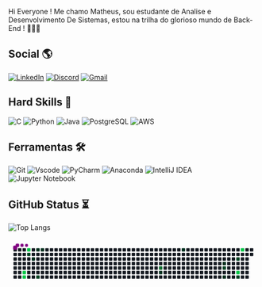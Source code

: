 Hi Everyone ! Me chamo Matheus, sou estudante de Analise e Desenvolvimento De Sistemas, estou na trilha do glorioso mundo de Back-End ! 👨‍💻🚀

## Social 🌎
[![LinkedIn](https://img.shields.io/badge/LinkedIn-0077B5?style=for-the-badge&logo=linkedin&logoColor=white)](https://linkedin.com/in/matheus-limadls)
[![Discord](https://img.shields.io/badge/Discord-7289DA?style=for-the-badge&logo=discord&logoColor=white)](https://discord.com/channels/matheuslima98/)
[![Gmail](https://img.shields.io/badge/Gmail-333333?style=for-the-badge&logo=gmail&logoColor=red)](mailto:matheusdkls@gmail.com)
## Hard Skills 🦾

![C](https://img.shields.io/badge/C-00599C?style=for-the-badge&logo=c&logoColor=white) 
![Python](https://img.shields.io/badge/python-3670A0?style=for-the-badge&logo=python&logoColor=ffdd54) 
![Java](https://img.shields.io/badge/java-%23ED8B00.svg?style=for-the-badge&logo=openjdk&logoColor=white)
![PostgreSQL](https://img.shields.io/badge/PostgreSQL-000?style=for-the-badge&logo=postgresql)
![AWS](https://img.shields.io/badge/AWS-000.svg?style=for-the-badge&logo=amazon-aws&logoColor=white)

## Ferramentas 🛠️
![Git](https://img.shields.io/badge/GIT-E44C30?style=for-the-badge&logo=git&logoColor=white)
![Vscode](https://img.shields.io/badge/Vscode-007ACC?style=for-the-badge&logo=visual-studio-code&logoColor=white)
![PyCharm](https://img.shields.io/badge/pycharm-143?style=for-the-badge&logo=pycharm&logoColor=black&color=black&labelColor=green)
![Anaconda](https://img.shields.io/badge/Anaconda-%2344A833.svg?style=for-the-badge&logo=anaconda&logoColor=white)
![IntelliJ IDEA](https://img.shields.io/badge/IntelliJIDEA-000000.svg?style=for-the-badge&logo=intellij-idea&logoColor=white)
![Jupyter Notebook](https://img.shields.io/badge/jupyter-%23FA0F00.svg?style=for-the-badge&logo=jupyter&logoColor=white)
## GitHub Status ⏳

![Top Langs](https://github-readme-stats-git-masterrstaa-rickstaa.vercel.app/api/top-langs/?username=MatheusDLs&layout=compact&bg_color=000&border_color=30A3DC&title_color=E94D5F&text_color=FFF)

<svg viewBox="-16 -32 880 192" width="880" height="192" xmlns="http://www.w3.org/2000/svg"><desc>Generated with https://github.com/Platane/snk</desc><style>:root{--cb:#1b1f230a;--cs:purple;--ce:#161b22;--c0:#161b22;--c1:#01311f;--c2:#034525;--c3:#0f6d31;--c4:#00c647}.c{shape-rendering:geometricPrecision;fill:var(--ce);stroke-width:1px;stroke:var(--cb);animation:none 25700ms linear infinite;width:12px;height:12px}@keyframes c0{94.93%{fill:var(--c4)}94.95%,100%{fill:var(--ce)}}.c.c0{fill:var(--c4);animation-name:c0}@keyframes c1{95.32%{fill:var(--c4)}95.34%,100%{fill:var(--ce)}}.c.c1{fill:var(--c4);animation-name:c1}@keyframes c2{92.6%{fill:var(--c4)}92.62%,100%{fill:var(--ce)}}.c.c2{fill:var(--c4);animation-name:c2}@keyframes c3{52.52%{fill:var(--c2)}52.54%,100%{fill:var(--ce)}}.c.c3{fill:var(--c2);animation-name:c3}@keyframes c4{2.71%{fill:var(--c1)}2.73%,100%{fill:var(--ce)}}.c.c4{fill:var(--c1);animation-name:c4}@keyframes c5{3.88%{fill:var(--c1)}3.9%,100%{fill:var(--ce)}}.c.c5{fill:var(--c1);animation-name:c5}@keyframes c6{49.8%{fill:var(--c2)}49.82%,100%{fill:var(--ce)}}.c.c6{fill:var(--c2);animation-name:c6}@keyframes c7{4.27%{fill:var(--c1)}4.29%,100%{fill:var(--ce)}}.c.c7{fill:var(--c1);animation-name:c7}@keyframes c8{64.97%{fill:var(--c3)}64.99%,100%{fill:var(--ce)}}.c.c8{fill:var(--c3);animation-name:c8}@keyframes c9{20.22%{fill:var(--c1)}20.24%,100%{fill:var(--ce)}}.c.c9{fill:var(--c1);animation-name:c9}@keyframes ca{16.33%{fill:var(--c1)}16.35%,100%{fill:var(--ce)}}.c.ca{fill:var(--c1);animation-name:ca}@keyframes cb{28.01%{fill:var(--c1)}28.03%,100%{fill:var(--ce)}}.c.cb{fill:var(--c1);animation-name:cb}@keyframes cc{28.39%{fill:var(--c2)}28.41%,100%{fill:var(--ce)}}.c.cc{fill:var(--c2);animation-name:cc}@keyframes cd{26.06%{fill:var(--c1)}26.08%,100%{fill:var(--ce)}}.c.cd{fill:var(--c1);animation-name:cd}@keyframes ce{30.34%{fill:var(--c2)}30.36%,100%{fill:var(--ce)}}.c.ce{fill:var(--c2);animation-name:ce}@keyframes cf{71.97%{fill:var(--c4)}71.99%,100%{fill:var(--ce)}}.c.cf{fill:var(--c4);animation-name:cf}@keyframes cg{32.67%{fill:var(--c2)}32.69%,100%{fill:var(--ce)}}.c.cg{fill:var(--c2);animation-name:cg}@keyframes ch{74.31%{fill:var(--c4)}74.33%,100%{fill:var(--ce)}}.c.ch{fill:var(--c4);animation-name:ch}.u{transform-origin:0 0;transform:scale(0,1);animation:none linear 25700ms infinite}@keyframes u0{2.71%{transform:scale(0.000,1)}2.73%,3.88%{transform:scale(0.143,1)}3.9%,4.27%{transform:scale(0.286,1)}4.29%,16.33%{transform:scale(0.429,1)}16.35%,20.22%{transform:scale(0.571,1)}20.24%,26.06%{transform:scale(0.714,1)}26.08%,28.01%{transform:scale(0.857,1)}28.03%,100%{transform:scale(1.000,1)}}.u.u0{fill:var(--c1);animation-name:u0;transform-origin:0.0px 0}@keyframes u1{28.39%{transform:scale(0.000,1)}28.41%,30.34%{transform:scale(0.200,1)}30.36%,32.67%{transform:scale(0.400,1)}32.69%,49.8%{transform:scale(0.600,1)}49.82%,52.52%{transform:scale(0.800,1)}52.54%,100%{transform:scale(1.000,1)}}.u.u1{fill:var(--c2);animation-name:u1;transform-origin:329.8px 0}@keyframes u2{64.97%{transform:scale(0.000,1)}64.99%,100%{transform:scale(1.000,1)}}.u.u2{fill:var(--c3);animation-name:u2;transform-origin:565.3px 0}@keyframes u3{71.97%{transform:scale(0.000,1)}71.99%,74.31%{transform:scale(0.200,1)}74.33%,92.6%{transform:scale(0.400,1)}92.62%,94.93%{transform:scale(0.600,1)}94.95%,95.32%{transform:scale(0.800,1)}95.34%,100%{transform:scale(1.000,1)}}.u.u3{fill:var(--c4);animation-name:u3;transform-origin:612.4px 0}.s{shape-rendering:geometricPrecision;fill:var(--cs);animation:none linear 25700ms infinite}@keyframes s0{0%,99.61%{transform:translate(0px,-16px)}0.39%{transform:translate(0px,0px)}1.17%,93%{transform:translate(32px,0px)}1.95%{transform:translate(32px,32px)}3.11%{transform:translate(80px,32px)}3.89%{transform:translate(80px,0px)}16.34%{transform:translate(592px,0px)}16.73%{transform:translate(592px,16px)}18.29%{transform:translate(528px,16px)}19.84%{transform:translate(528px,80px)}20.23%{transform:translate(512px,80px)}20.62%{transform:translate(512px,96px)}26.46%{transform:translate(752px,96px)}27.63%{transform:translate(752px,48px)}28.02%{transform:translate(736px,48px)}28.4%{transform:translate(736px,64px)}29.57%,71.6%{transform:translate(784px,64px)}30.35%{transform:translate(784px,32px)}30.74%{transform:translate(800px,32px)}32.3%{transform:translate(800px,96px)}49.81%{transform:translate(80px,96px)}51.75%{transform:translate(80px,16px)}52.53%{transform:translate(48px,16px)}52.92%{transform:translate(48px,32px)}64.2%{transform:translate(512px,32px)}64.98%{transform:translate(512px,64px)}71.98%{transform:translate(784px,80px)}72.37%{transform:translate(800px,80px)}74.32%{transform:translate(800px,0px)}95.33%{transform:translate(32px,96px)}95.72%{transform:translate(48px,96px)}98.44%{transform:translate(48px,-16px)}}.s.s0{transform:translate(0px,-16px);animation-name:s0}@keyframes s1{0%,99.61%{transform:translate(16px,-16px)}0.39%{transform:translate(0px,-16px)}0.78%{transform:translate(0px,0px)}1.56%,93.39%{transform:translate(32px,0px)}2.33%{transform:translate(32px,32px)}3.5%{transform:translate(80px,32px)}4.28%{transform:translate(80px,0px)}16.73%{transform:translate(592px,0px)}17.12%{transform:translate(592px,16px)}18.68%{transform:translate(528px,16px)}20.23%{transform:translate(528px,80px)}20.62%{transform:translate(512px,80px)}21.01%{transform:translate(512px,96px)}26.85%{transform:translate(752px,96px)}28.02%{transform:translate(752px,48px)}28.4%{transform:translate(736px,48px)}28.79%{transform:translate(736px,64px)}29.96%,71.98%{transform:translate(784px,64px)}30.74%{transform:translate(784px,32px)}31.13%{transform:translate(800px,32px)}32.68%{transform:translate(800px,96px)}50.19%{transform:translate(80px,96px)}52.14%{transform:translate(80px,16px)}52.92%{transform:translate(48px,16px)}53.31%{transform:translate(48px,32px)}64.59%{transform:translate(512px,32px)}65.37%{transform:translate(512px,64px)}72.37%{transform:translate(784px,80px)}72.76%{transform:translate(800px,80px)}74.71%{transform:translate(800px,0px)}95.72%{transform:translate(32px,96px)}96.11%{transform:translate(48px,96px)}98.83%{transform:translate(48px,-16px)}}.s.s1{transform:translate(16px,-16px);animation-name:s1}@keyframes s2{0%,99.61%{transform:translate(32px,-16px)}0.78%{transform:translate(0px,-16px)}1.17%{transform:translate(0px,0px)}1.95%,93.77%{transform:translate(32px,0px)}2.72%{transform:translate(32px,32px)}3.89%{transform:translate(80px,32px)}4.67%{transform:translate(80px,0px)}17.12%{transform:translate(592px,0px)}17.51%{transform:translate(592px,16px)}19.07%{transform:translate(528px,16px)}20.62%{transform:translate(528px,80px)}21.01%{transform:translate(512px,80px)}21.4%{transform:translate(512px,96px)}27.24%{transform:translate(752px,96px)}28.4%{transform:translate(752px,48px)}28.79%{transform:translate(736px,48px)}29.18%{transform:translate(736px,64px)}30.35%,72.37%{transform:translate(784px,64px)}31.13%{transform:translate(784px,32px)}31.52%{transform:translate(800px,32px)}33.07%{transform:translate(800px,96px)}50.58%{transform:translate(80px,96px)}52.53%{transform:translate(80px,16px)}53.31%{transform:translate(48px,16px)}53.7%{transform:translate(48px,32px)}64.98%{transform:translate(512px,32px)}65.76%{transform:translate(512px,64px)}72.76%{transform:translate(784px,80px)}73.15%{transform:translate(800px,80px)}75.1%{transform:translate(800px,0px)}96.11%{transform:translate(32px,96px)}96.5%{transform:translate(48px,96px)}99.22%{transform:translate(48px,-16px)}}.s.s2{transform:translate(32px,-16px);animation-name:s2}@keyframes s3{0%,99.61%{transform:translate(48px,-16px)}1.17%{transform:translate(0px,-16px)}1.56%{transform:translate(0px,0px)}2.33%,94.16%{transform:translate(32px,0px)}3.11%{transform:translate(32px,32px)}4.28%{transform:translate(80px,32px)}5.06%{transform:translate(80px,0px)}17.51%{transform:translate(592px,0px)}17.9%{transform:translate(592px,16px)}19.46%{transform:translate(528px,16px)}21.01%{transform:translate(528px,80px)}21.4%{transform:translate(512px,80px)}21.79%{transform:translate(512px,96px)}27.63%{transform:translate(752px,96px)}28.79%{transform:translate(752px,48px)}29.18%{transform:translate(736px,48px)}29.57%{transform:translate(736px,64px)}30.74%,72.76%{transform:translate(784px,64px)}31.52%{transform:translate(784px,32px)}31.91%{transform:translate(800px,32px)}33.46%{transform:translate(800px,96px)}50.97%{transform:translate(80px,96px)}52.92%{transform:translate(80px,16px)}53.7%{transform:translate(48px,16px)}54.09%{transform:translate(48px,32px)}65.37%{transform:translate(512px,32px)}66.15%{transform:translate(512px,64px)}73.15%{transform:translate(784px,80px)}73.54%{transform:translate(800px,80px)}75.49%{transform:translate(800px,0px)}96.5%{transform:translate(32px,96px)}96.89%{transform:translate(48px,96px)}}.s.s3{transform:translate(48px,-16px);animation-name:s3}</style><rect class="c" x="2" y="2" rx="2" ry="2"/><rect class="c" x="2" y="18" rx="2" ry="2"/><rect class="c" x="2" y="34" rx="2" ry="2"/><rect class="c" x="2" y="50" rx="2" ry="2"/><rect class="c" x="2" y="66" rx="2" ry="2"/><rect class="c" x="2" y="82" rx="2" ry="2"/><rect class="c" x="2" y="98" rx="2" ry="2"/><rect class="c" x="18" y="2" rx="2" ry="2"/><rect class="c" x="18" y="18" rx="2" ry="2"/><rect class="c" x="18" y="34" rx="2" ry="2"/><rect class="c" x="18" y="50" rx="2" ry="2"/><rect class="c" x="18" y="66" rx="2" ry="2"/><rect class="c" x="18" y="82" rx="2" ry="2"/><rect class="c" x="18" y="98" rx="2" ry="2"/><rect class="c" x="34" y="2" rx="2" ry="2"/><rect class="c" x="34" y="18" rx="2" ry="2"/><rect class="c" x="34" y="34" rx="2" ry="2"/><rect class="c" x="34" y="50" rx="2" ry="2"/><rect class="c" x="34" y="66" rx="2" ry="2"/><rect class="c c0" x="34" y="82" rx="2" ry="2"/><rect class="c c1" x="34" y="98" rx="2" ry="2"/><rect class="c c2" x="50" y="2" rx="2" ry="2"/><rect class="c c3" x="50" y="18" rx="2" ry="2"/><rect class="c" x="50" y="34" rx="2" ry="2"/><rect class="c" x="50" y="50" rx="2" ry="2"/><rect class="c" x="50" y="66" rx="2" ry="2"/><rect class="c" x="50" y="82" rx="2" ry="2"/><rect class="c" x="50" y="98" rx="2" ry="2"/><rect class="c" x="66" y="2" rx="2" ry="2"/><rect class="c" x="66" y="18" rx="2" ry="2"/><rect class="c c4" x="66" y="34" rx="2" ry="2"/><rect class="c" x="66" y="50" rx="2" ry="2"/><rect class="c" x="66" y="66" rx="2" ry="2"/><rect class="c" x="66" y="82" rx="2" ry="2"/><rect class="c" x="66" y="98" rx="2" ry="2"/><rect class="c c5" x="82" y="2" rx="2" ry="2"/><rect class="c" x="82" y="18" rx="2" ry="2"/><rect class="c" x="82" y="34" rx="2" ry="2"/><rect class="c" x="82" y="50" rx="2" ry="2"/><rect class="c" x="82" y="66" rx="2" ry="2"/><rect class="c" x="82" y="82" rx="2" ry="2"/><rect class="c c6" x="82" y="98" rx="2" ry="2"/><rect class="c c7" x="98" y="2" rx="2" ry="2"/><rect class="c" x="98" y="18" rx="2" ry="2"/><rect class="c" x="98" y="34" rx="2" ry="2"/><rect class="c" x="98" y="50" rx="2" ry="2"/><rect class="c" x="98" y="66" rx="2" ry="2"/><rect class="c" x="98" y="82" rx="2" ry="2"/><rect class="c" x="98" y="98" rx="2" ry="2"/><rect class="c" x="114" y="2" rx="2" ry="2"/><rect class="c" x="114" y="18" rx="2" ry="2"/><rect class="c" x="114" y="34" rx="2" ry="2"/><rect class="c" x="114" y="50" rx="2" ry="2"/><rect class="c" x="114" y="66" rx="2" ry="2"/><rect class="c" x="114" y="82" rx="2" ry="2"/><rect class="c" x="114" y="98" rx="2" ry="2"/><rect class="c" x="130" y="2" rx="2" ry="2"/><rect class="c" x="130" y="18" rx="2" ry="2"/><rect class="c" x="130" y="34" rx="2" ry="2"/><rect class="c" x="130" y="50" rx="2" ry="2"/><rect class="c" x="130" y="66" rx="2" ry="2"/><rect class="c" x="130" y="82" rx="2" ry="2"/><rect class="c" x="130" y="98" rx="2" ry="2"/><rect class="c" x="146" y="2" rx="2" ry="2"/><rect class="c" x="146" y="18" rx="2" ry="2"/><rect class="c" x="146" y="34" rx="2" ry="2"/><rect class="c" x="146" y="50" rx="2" ry="2"/><rect class="c" x="146" y="66" rx="2" ry="2"/><rect class="c" x="146" y="82" rx="2" ry="2"/><rect class="c" x="146" y="98" rx="2" ry="2"/><rect class="c" x="162" y="2" rx="2" ry="2"/><rect class="c" x="162" y="18" rx="2" ry="2"/><rect class="c" x="162" y="34" rx="2" ry="2"/><rect class="c" x="162" y="50" rx="2" ry="2"/><rect class="c" x="162" y="66" rx="2" ry="2"/><rect class="c" x="162" y="82" rx="2" ry="2"/><rect class="c" x="162" y="98" rx="2" ry="2"/><rect class="c" x="178" y="2" rx="2" ry="2"/><rect class="c" x="178" y="18" rx="2" ry="2"/><rect class="c" x="178" y="34" rx="2" ry="2"/><rect class="c" x="178" y="50" rx="2" ry="2"/><rect class="c" x="178" y="66" rx="2" ry="2"/><rect class="c" x="178" y="82" rx="2" ry="2"/><rect class="c" x="178" y="98" rx="2" ry="2"/><rect class="c" x="194" y="2" rx="2" ry="2"/><rect class="c" x="194" y="18" rx="2" ry="2"/><rect class="c" x="194" y="34" rx="2" ry="2"/><rect class="c" x="194" y="50" rx="2" ry="2"/><rect class="c" x="194" y="66" rx="2" ry="2"/><rect class="c" x="194" y="82" rx="2" ry="2"/><rect class="c" x="194" y="98" rx="2" ry="2"/><rect class="c" x="210" y="2" rx="2" ry="2"/><rect class="c" x="210" y="18" rx="2" ry="2"/><rect class="c" x="210" y="34" rx="2" ry="2"/><rect class="c" x="210" y="50" rx="2" ry="2"/><rect class="c" x="210" y="66" rx="2" ry="2"/><rect class="c" x="210" y="82" rx="2" ry="2"/><rect class="c" x="210" y="98" rx="2" ry="2"/><rect class="c" x="226" y="2" rx="2" ry="2"/><rect class="c" x="226" y="18" rx="2" ry="2"/><rect class="c" x="226" y="34" rx="2" ry="2"/><rect class="c" x="226" y="50" rx="2" ry="2"/><rect class="c" x="226" y="66" rx="2" ry="2"/><rect class="c" x="226" y="82" rx="2" ry="2"/><rect class="c" x="226" y="98" rx="2" ry="2"/><rect class="c" x="242" y="2" rx="2" ry="2"/><rect class="c" x="242" y="18" rx="2" ry="2"/><rect class="c" x="242" y="34" rx="2" ry="2"/><rect class="c" x="242" y="50" rx="2" ry="2"/><rect class="c" x="242" y="66" rx="2" ry="2"/><rect class="c" x="242" y="82" rx="2" ry="2"/><rect class="c" x="242" y="98" rx="2" ry="2"/><rect class="c" x="258" y="2" rx="2" ry="2"/><rect class="c" x="258" y="18" rx="2" ry="2"/><rect class="c" x="258" y="34" rx="2" ry="2"/><rect class="c" x="258" y="50" rx="2" ry="2"/><rect class="c" x="258" y="66" rx="2" ry="2"/><rect class="c" x="258" y="82" rx="2" ry="2"/><rect class="c" x="258" y="98" rx="2" ry="2"/><rect class="c" x="274" y="2" rx="2" ry="2"/><rect class="c" x="274" y="18" rx="2" ry="2"/><rect class="c" x="274" y="34" rx="2" ry="2"/><rect class="c" x="274" y="50" rx="2" ry="2"/><rect class="c" x="274" y="66" rx="2" ry="2"/><rect class="c" x="274" y="82" rx="2" ry="2"/><rect class="c" x="274" y="98" rx="2" ry="2"/><rect class="c" x="290" y="2" rx="2" ry="2"/><rect class="c" x="290" y="18" rx="2" ry="2"/><rect class="c" x="290" y="34" rx="2" ry="2"/><rect class="c" x="290" y="50" rx="2" ry="2"/><rect class="c" x="290" y="66" rx="2" ry="2"/><rect class="c" x="290" y="82" rx="2" ry="2"/><rect class="c" x="290" y="98" rx="2" ry="2"/><rect class="c" x="306" y="2" rx="2" ry="2"/><rect class="c" x="306" y="18" rx="2" ry="2"/><rect class="c" x="306" y="34" rx="2" ry="2"/><rect class="c" x="306" y="50" rx="2" ry="2"/><rect class="c" x="306" y="66" rx="2" ry="2"/><rect class="c" x="306" y="82" rx="2" ry="2"/><rect class="c" x="306" y="98" rx="2" ry="2"/><rect class="c" x="322" y="2" rx="2" ry="2"/><rect class="c" x="322" y="18" rx="2" ry="2"/><rect class="c" x="322" y="34" rx="2" ry="2"/><rect class="c" x="322" y="50" rx="2" ry="2"/><rect class="c" x="322" y="66" rx="2" ry="2"/><rect class="c" x="322" y="82" rx="2" ry="2"/><rect class="c" x="322" y="98" rx="2" ry="2"/><rect class="c" x="338" y="2" rx="2" ry="2"/><rect class="c" x="338" y="18" rx="2" ry="2"/><rect class="c" x="338" y="34" rx="2" ry="2"/><rect class="c" x="338" y="50" rx="2" ry="2"/><rect class="c" x="338" y="66" rx="2" ry="2"/><rect class="c" x="338" y="82" rx="2" ry="2"/><rect class="c" x="338" y="98" rx="2" ry="2"/><rect class="c" x="354" y="2" rx="2" ry="2"/><rect class="c" x="354" y="18" rx="2" ry="2"/><rect class="c" x="354" y="34" rx="2" ry="2"/><rect class="c" x="354" y="50" rx="2" ry="2"/><rect class="c" x="354" y="66" rx="2" ry="2"/><rect class="c" x="354" y="82" rx="2" ry="2"/><rect class="c" x="354" y="98" rx="2" ry="2"/><rect class="c" x="370" y="2" rx="2" ry="2"/><rect class="c" x="370" y="18" rx="2" ry="2"/><rect class="c" x="370" y="34" rx="2" ry="2"/><rect class="c" x="370" y="50" rx="2" ry="2"/><rect class="c" x="370" y="66" rx="2" ry="2"/><rect class="c" x="370" y="82" rx="2" ry="2"/><rect class="c" x="370" y="98" rx="2" ry="2"/><rect class="c" x="386" y="2" rx="2" ry="2"/><rect class="c" x="386" y="18" rx="2" ry="2"/><rect class="c" x="386" y="34" rx="2" ry="2"/><rect class="c" x="386" y="50" rx="2" ry="2"/><rect class="c" x="386" y="66" rx="2" ry="2"/><rect class="c" x="386" y="82" rx="2" ry="2"/><rect class="c" x="386" y="98" rx="2" ry="2"/><rect class="c" x="402" y="2" rx="2" ry="2"/><rect class="c" x="402" y="18" rx="2" ry="2"/><rect class="c" x="402" y="34" rx="2" ry="2"/><rect class="c" x="402" y="50" rx="2" ry="2"/><rect class="c" x="402" y="66" rx="2" ry="2"/><rect class="c" x="402" y="82" rx="2" ry="2"/><rect class="c" x="402" y="98" rx="2" ry="2"/><rect class="c" x="418" y="2" rx="2" ry="2"/><rect class="c" x="418" y="18" rx="2" ry="2"/><rect class="c" x="418" y="34" rx="2" ry="2"/><rect class="c" x="418" y="50" rx="2" ry="2"/><rect class="c" x="418" y="66" rx="2" ry="2"/><rect class="c" x="418" y="82" rx="2" ry="2"/><rect class="c" x="418" y="98" rx="2" ry="2"/><rect class="c" x="434" y="2" rx="2" ry="2"/><rect class="c" x="434" y="18" rx="2" ry="2"/><rect class="c" x="434" y="34" rx="2" ry="2"/><rect class="c" x="434" y="50" rx="2" ry="2"/><rect class="c" x="434" y="66" rx="2" ry="2"/><rect class="c" x="434" y="82" rx="2" ry="2"/><rect class="c" x="434" y="98" rx="2" ry="2"/><rect class="c" x="450" y="2" rx="2" ry="2"/><rect class="c" x="450" y="18" rx="2" ry="2"/><rect class="c" x="450" y="34" rx="2" ry="2"/><rect class="c" x="450" y="50" rx="2" ry="2"/><rect class="c" x="450" y="66" rx="2" ry="2"/><rect class="c" x="450" y="82" rx="2" ry="2"/><rect class="c" x="450" y="98" rx="2" ry="2"/><rect class="c" x="466" y="2" rx="2" ry="2"/><rect class="c" x="466" y="18" rx="2" ry="2"/><rect class="c" x="466" y="34" rx="2" ry="2"/><rect class="c" x="466" y="50" rx="2" ry="2"/><rect class="c" x="466" y="66" rx="2" ry="2"/><rect class="c" x="466" y="82" rx="2" ry="2"/><rect class="c" x="466" y="98" rx="2" ry="2"/><rect class="c" x="482" y="2" rx="2" ry="2"/><rect class="c" x="482" y="18" rx="2" ry="2"/><rect class="c" x="482" y="34" rx="2" ry="2"/><rect class="c" x="482" y="50" rx="2" ry="2"/><rect class="c" x="482" y="66" rx="2" ry="2"/><rect class="c" x="482" y="82" rx="2" ry="2"/><rect class="c" x="482" y="98" rx="2" ry="2"/><rect class="c" x="498" y="2" rx="2" ry="2"/><rect class="c" x="498" y="18" rx="2" ry="2"/><rect class="c" x="498" y="34" rx="2" ry="2"/><rect class="c" x="498" y="50" rx="2" ry="2"/><rect class="c" x="498" y="66" rx="2" ry="2"/><rect class="c" x="498" y="82" rx="2" ry="2"/><rect class="c" x="498" y="98" rx="2" ry="2"/><rect class="c" x="514" y="2" rx="2" ry="2"/><rect class="c" x="514" y="18" rx="2" ry="2"/><rect class="c" x="514" y="34" rx="2" ry="2"/><rect class="c" x="514" y="50" rx="2" ry="2"/><rect class="c c8" x="514" y="66" rx="2" ry="2"/><rect class="c c9" x="514" y="82" rx="2" ry="2"/><rect class="c" x="514" y="98" rx="2" ry="2"/><rect class="c" x="530" y="2" rx="2" ry="2"/><rect class="c" x="530" y="18" rx="2" ry="2"/><rect class="c" x="530" y="34" rx="2" ry="2"/><rect class="c" x="530" y="50" rx="2" ry="2"/><rect class="c" x="530" y="66" rx="2" ry="2"/><rect class="c" x="530" y="82" rx="2" ry="2"/><rect class="c" x="530" y="98" rx="2" ry="2"/><rect class="c" x="546" y="2" rx="2" ry="2"/><rect class="c" x="546" y="18" rx="2" ry="2"/><rect class="c" x="546" y="34" rx="2" ry="2"/><rect class="c" x="546" y="50" rx="2" ry="2"/><rect class="c" x="546" y="66" rx="2" ry="2"/><rect class="c" x="546" y="82" rx="2" ry="2"/><rect class="c" x="546" y="98" rx="2" ry="2"/><rect class="c" x="562" y="2" rx="2" ry="2"/><rect class="c" x="562" y="18" rx="2" ry="2"/><rect class="c" x="562" y="34" rx="2" ry="2"/><rect class="c" x="562" y="50" rx="2" ry="2"/><rect class="c" x="562" y="66" rx="2" ry="2"/><rect class="c" x="562" y="82" rx="2" ry="2"/><rect class="c" x="562" y="98" rx="2" ry="2"/><rect class="c" x="578" y="2" rx="2" ry="2"/><rect class="c" x="578" y="18" rx="2" ry="2"/><rect class="c" x="578" y="34" rx="2" ry="2"/><rect class="c" x="578" y="50" rx="2" ry="2"/><rect class="c" x="578" y="66" rx="2" ry="2"/><rect class="c" x="578" y="82" rx="2" ry="2"/><rect class="c" x="578" y="98" rx="2" ry="2"/><rect class="c ca" x="594" y="2" rx="2" ry="2"/><rect class="c" x="594" y="18" rx="2" ry="2"/><rect class="c" x="594" y="34" rx="2" ry="2"/><rect class="c" x="594" y="50" rx="2" ry="2"/><rect class="c" x="594" y="66" rx="2" ry="2"/><rect class="c" x="594" y="82" rx="2" ry="2"/><rect class="c" x="594" y="98" rx="2" ry="2"/><rect class="c" x="610" y="2" rx="2" ry="2"/><rect class="c" x="610" y="18" rx="2" ry="2"/><rect class="c" x="610" y="34" rx="2" ry="2"/><rect class="c" x="610" y="50" rx="2" ry="2"/><rect class="c" x="610" y="66" rx="2" ry="2"/><rect class="c" x="610" y="82" rx="2" ry="2"/><rect class="c" x="610" y="98" rx="2" ry="2"/><rect class="c" x="626" y="2" rx="2" ry="2"/><rect class="c" x="626" y="18" rx="2" ry="2"/><rect class="c" x="626" y="34" rx="2" ry="2"/><rect class="c" x="626" y="50" rx="2" ry="2"/><rect class="c" x="626" y="66" rx="2" ry="2"/><rect class="c" x="626" y="82" rx="2" ry="2"/><rect class="c" x="626" y="98" rx="2" ry="2"/><rect class="c" x="642" y="2" rx="2" ry="2"/><rect class="c" x="642" y="18" rx="2" ry="2"/><rect class="c" x="642" y="34" rx="2" ry="2"/><rect class="c" x="642" y="50" rx="2" ry="2"/><rect class="c" x="642" y="66" rx="2" ry="2"/><rect class="c" x="642" y="82" rx="2" ry="2"/><rect class="c" x="642" y="98" rx="2" ry="2"/><rect class="c" x="658" y="2" rx="2" ry="2"/><rect class="c" x="658" y="18" rx="2" ry="2"/><rect class="c" x="658" y="34" rx="2" ry="2"/><rect class="c" x="658" y="50" rx="2" ry="2"/><rect class="c" x="658" y="66" rx="2" ry="2"/><rect class="c" x="658" y="82" rx="2" ry="2"/><rect class="c" x="658" y="98" rx="2" ry="2"/><rect class="c" x="674" y="2" rx="2" ry="2"/><rect class="c" x="674" y="18" rx="2" ry="2"/><rect class="c" x="674" y="34" rx="2" ry="2"/><rect class="c" x="674" y="50" rx="2" ry="2"/><rect class="c" x="674" y="66" rx="2" ry="2"/><rect class="c" x="674" y="82" rx="2" ry="2"/><rect class="c" x="674" y="98" rx="2" ry="2"/><rect class="c" x="690" y="2" rx="2" ry="2"/><rect class="c" x="690" y="18" rx="2" ry="2"/><rect class="c" x="690" y="34" rx="2" ry="2"/><rect class="c" x="690" y="50" rx="2" ry="2"/><rect class="c" x="690" y="66" rx="2" ry="2"/><rect class="c" x="690" y="82" rx="2" ry="2"/><rect class="c" x="690" y="98" rx="2" ry="2"/><rect class="c" x="706" y="2" rx="2" ry="2"/><rect class="c" x="706" y="18" rx="2" ry="2"/><rect class="c" x="706" y="34" rx="2" ry="2"/><rect class="c" x="706" y="50" rx="2" ry="2"/><rect class="c" x="706" y="66" rx="2" ry="2"/><rect class="c" x="706" y="82" rx="2" ry="2"/><rect class="c" x="706" y="98" rx="2" ry="2"/><rect class="c" x="722" y="2" rx="2" ry="2"/><rect class="c" x="722" y="18" rx="2" ry="2"/><rect class="c" x="722" y="34" rx="2" ry="2"/><rect class="c" x="722" y="50" rx="2" ry="2"/><rect class="c" x="722" y="66" rx="2" ry="2"/><rect class="c" x="722" y="82" rx="2" ry="2"/><rect class="c" x="722" y="98" rx="2" ry="2"/><rect class="c" x="738" y="2" rx="2" ry="2"/><rect class="c" x="738" y="18" rx="2" ry="2"/><rect class="c" x="738" y="34" rx="2" ry="2"/><rect class="c cb" x="738" y="50" rx="2" ry="2"/><rect class="c cc" x="738" y="66" rx="2" ry="2"/><rect class="c" x="738" y="82" rx="2" ry="2"/><rect class="c cd" x="738" y="98" rx="2" ry="2"/><rect class="c" x="754" y="2" rx="2" ry="2"/><rect class="c" x="754" y="18" rx="2" ry="2"/><rect class="c" x="754" y="34" rx="2" ry="2"/><rect class="c" x="754" y="50" rx="2" ry="2"/><rect class="c" x="754" y="66" rx="2" ry="2"/><rect class="c" x="754" y="82" rx="2" ry="2"/><rect class="c" x="754" y="98" rx="2" ry="2"/><rect class="c" x="770" y="2" rx="2" ry="2"/><rect class="c" x="770" y="18" rx="2" ry="2"/><rect class="c" x="770" y="34" rx="2" ry="2"/><rect class="c" x="770" y="50" rx="2" ry="2"/><rect class="c" x="770" y="66" rx="2" ry="2"/><rect class="c" x="770" y="82" rx="2" ry="2"/><rect class="c" x="770" y="98" rx="2" ry="2"/><rect class="c" x="786" y="2" rx="2" ry="2"/><rect class="c" x="786" y="18" rx="2" ry="2"/><rect class="c ce" x="786" y="34" rx="2" ry="2"/><rect class="c" x="786" y="50" rx="2" ry="2"/><rect class="c" x="786" y="66" rx="2" ry="2"/><rect class="c cf" x="786" y="82" rx="2" ry="2"/><rect class="c cg" x="786" y="98" rx="2" ry="2"/><rect class="c ch" x="802" y="2" rx="2" ry="2"/><rect class="c" x="802" y="18" rx="2" ry="2"/><rect class="c" x="802" y="34" rx="2" ry="2"/><rect class="c" x="802" y="50" rx="2" ry="2"/><rect class="c" x="802" y="66" rx="2" ry="2"/><rect class="c" x="802" y="82" rx="2" ry="2"/><rect class="c" x="802" y="98" rx="2" ry="2"/><rect class="c" x="818" y="2" rx="2" ry="2"/><rect class="c" x="818" y="18" rx="2" ry="2"/><rect class="c" x="818" y="34" rx="2" ry="2"/><rect class="c" x="818" y="50" rx="2" ry="2"/><rect class="c" x="818" y="66" rx="2" ry="2"/><rect class="c" x="818" y="82" rx="2" ry="2"/><rect class="c" x="818" y="98" rx="2" ry="2"/><rect class="c" x="834" y="2" rx="2" ry="2"/><rect class="c" x="834" y="18" rx="2" ry="2"/><rect class="u u0" height="12" width="330.4" x="0.0" y="144"/><rect class="u u1" height="12" width="236.2" x="329.8" y="144"/><rect class="u u2" height="12" width="47.7" x="565.3" y="144"/><rect class="u u3" height="12" width="236.2" x="612.4" y="144"/><rect class="s s0" x="0.8" y="0.8" width="14.4" height="14.4" rx="4.5" ry="4.5"/><rect class="s s1" x="1.8" y="1.8" width="12.3" height="12.3" rx="4.1" ry="4.1"/><rect class="s s2" x="2.6" y="2.6" width="10.8" height="10.8" rx="3.6" ry="3.6"/><rect class="s s3" x="3.0" y="3.0" width="9.9" height="9.9" rx="3.3" ry="3.3"/></svg>
